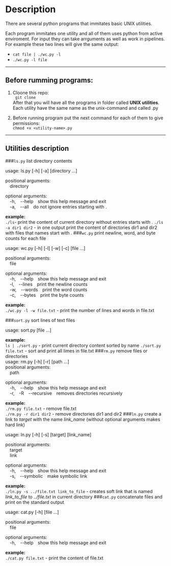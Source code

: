 # Description
 
 There are several python programs that immitates basic UNIX utilities.

 Each program immitates one utility and all of them uses python from active enviroment. For input they can take arrguments as well as work in pipelines.
 For example these two lines will give the same output:
 - `cat file | ./wc.py -l`
 - `./wc.py -l file`
---
## Before rumming programs:
 1. Cloone this repo:  
 ``` git clone```  
 After that you will have all the programs in folder called **UNIX utilities**.
 Each utility have the same name as the unix-command and called <utlity-name>.py  
  

 2. Before running program put the next command for each of them to give permissions:  
 ```chmod +x <utility-name>.py```
---
## Utilities description  
###`ls.py`
list directory contents

usage: ls.py [-h] [-a] [directory ...]

positional arguments:  
&emsp;directory

optional arguments:  
&emsp;-h,&emsp;--help&emsp;show this help message and exit  
&emsp;-a,&emsp;--all&emsp;do not ignore entries starting with .

**example:**   
`./ls`- print the content of current directory without entries starts with .
`./ls -a dir1 dir2` - in one output print the content of directories dir1 and dir2 with files that names start with .
###`wc.py`
print newline, word, and byte counts for each file  

usage: wc.py [-h] [-l] [-w] [-c] [file ...]  

positional arguments:  
&emsp;file  

optional arguments:  
&emsp;-h,&emsp;--help&emsp;show this help message and exit  
&emsp;-l,&emsp;--lines&emsp;print the newline counts  
&emsp;-w,&emsp;--words&emsp;print the word counts  
&emsp;-c,&emsp;--bytes&emsp;print the byte counts  

**example:**   
`./wc.py -l -w file.txt` - print the number of lines and words in file.txt

###`sort.py`
sort lines of text files  

usage: sort.py [file ...]  

**example:**  
`ls | ./sort.py` - print current directory content sorted by name
`./sort.py file.txt` - sort and print all limes in file.txt
###`rm.py`
remove files or directories  
usage: rm.py [-h] [-r] [path ...]  
positional arguments:  
&emsp;path

optional arguments:  
&emsp;-h,&emsp;--help&emsp;show this help message and exit  
&emsp;-r,&emsp;-R&emsp;--recursive&emsp;removes directories recursively

**example:**  
`./rm.py file.txt` - remove file.txt  
`./rm.py -r dir1 dir2` - remove directories dir1 and dir2 
###`ln.py`
create a link to *target* with the name *link_name* (without optional arguments makes hard link)  

usage: ln.py [-h] [-s] [target] [link_name]

positional arguments:  
&emsp;target  
&emsp;link  

optional arguments:  
&emsp;-h,&emsp;--help&emsp;show this help message and exit  
&emsp;-s,&emsp;--symbolic&emsp;make symbolic link

**example:**  
`./ln.py -s ../file.txt link_to_file` - creates soft link that is named *link_to_file* to *../file.txt* in current directory 
###`cat.py`
concatenate files and print on the standard output  

usage: cat.py [-h] [file ...]  

positional arguments:  
&emsp;file

optional arguments:  
&emsp;-h,&emsp;--help&emsp;show this help message and exit

**example:**  
`./cat.py file.txt` - print the content of file.txt